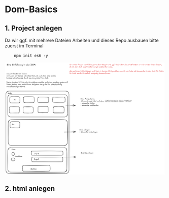 # Dom-Basics

## 1. Project anlegen

Da wir ggf. mit mehrere Dateien Arbeiten und dieses Repo ausbauen bitte zuerst im Terminal

        npm init es6 -y

![Uebersicht](./src/imgages/uebersicht.png)

## 2. html anlegen
